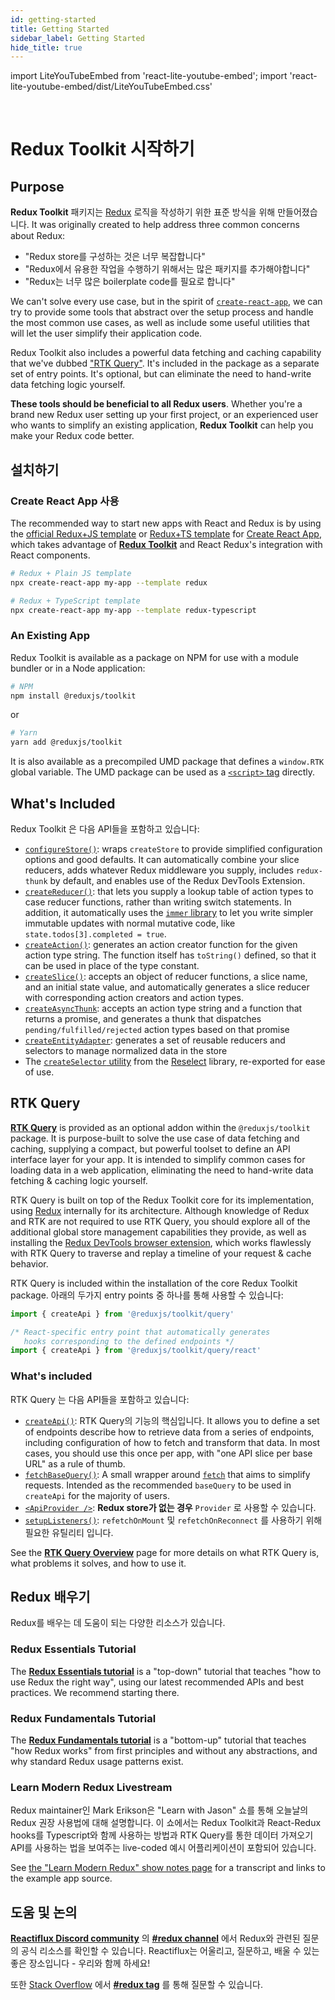 ```yaml
---
id: getting-started
title: Getting Started
sidebar_label: Getting Started
hide_title: true
---
```


import LiteYouTubeEmbed from 'react-lite-youtube-embed';
import 'react-lite-youtube-embed/dist/LiteYouTubeEmbed.css'

&nbsp;

# Redux Toolkit 시작하기

## Purpose

**Redux Toolkit** 패키지는 [Redux](https://redux.js.org) 로직을 작성하기 위한 표준 방식을 위해 만들어졌습니다. It was originally created to help address three common concerns about Redux:

- "Redux store를 구성하는 것은 너무 복잡합니다"
- "Redux에서 유용한 작업을 수행하기 위해서는 많은 패키지를 추가해야합니다"
- "Redux는 너무 많은 boilerplate code를 필요로 합니다"

We can't solve every use case, but in the spirit of [`create-react-app`](https://github.com/facebook/create-react-app), we can try to provide some tools that abstract over the setup process and handle the most common use cases, as well as include some useful utilities that will let the user simplify their application code.

Redux Toolkit also includes a powerful data fetching and caching capability that we've dubbed ["RTK Query"](#rtk-query). It's included in the package as a separate set of entry points. It's optional, but can eliminate the need to hand-write data fetching logic yourself.

**These tools should be beneficial to all Redux users**. Whether you're a brand new Redux user setting up your
first project, or an experienced user who wants to simplify an existing application, **Redux Toolkit** can help
you make your Redux code better.

## 설치하기

### Create React App 사용

The recommended way to start new apps with React and Redux is by using the [official Redux+JS template](https://github.com/reduxjs/cra-template-redux) or [Redux+TS template](https://github.com/reduxjs/cra-template-redux-typescript) for [Create React App](https://github.com/facebook/create-react-app), which takes advantage of **[Redux Toolkit](https://redux-toolkit.js.org/)** and React Redux's integration with React components.

```bash
# Redux + Plain JS template
npx create-react-app my-app --template redux

# Redux + TypeScript template
npx create-react-app my-app --template redux-typescript
```

### An Existing App

Redux Toolkit is available as a package on NPM for use with a module bundler or in a Node application:

```bash
# NPM
npm install @reduxjs/toolkit
```

or

```bash
# Yarn
yarn add @reduxjs/toolkit
```

It is also available as a precompiled UMD package that defines a `window.RTK` global variable.
The UMD package can be used as a [`<script>` tag](https://unpkg.com/@reduxjs/toolkit/dist/redux-toolkit.umd.js) directly.

## What's Included

Redux Toolkit 은 다음 API들을 포함하고 있습니다:

- [`configureStore()`](../api/configureStore.mdx): wraps `createStore` to provide simplified configuration options and good defaults. It can automatically combine your slice reducers, adds whatever Redux middleware you supply, includes `redux-thunk` by default, and enables use of the Redux DevTools Extension.
- [`createReducer()`](../api/createReducer.mdx): that lets you supply a lookup table of action types to case reducer functions, rather than writing switch statements. In addition, it automatically uses the [`immer` library](https://github.com/immerjs/immer) to let you write simpler immutable updates with normal mutative code, like `state.todos[3].completed = true`.
- [`createAction()`](../api/createAction.mdx): generates an action creator function for the given action type string. The function itself has `toString()` defined, so that it can be used in place of the type constant.
- [`createSlice()`](../api/createSlice.mdx): accepts an object of reducer functions, a slice name, and an initial state value, and automatically generates a slice reducer with corresponding action creators and action types.
- [`createAsyncThunk`](../api/createAsyncThunk.mdx): accepts an action type string and a function that returns a promise, and generates a thunk that dispatches `pending/fulfilled/rejected` action types based on that promise
- [`createEntityAdapter`](../api/createEntityAdapter.mdx): generates a set of reusable reducers and selectors to manage normalized data in the store
- The [`createSelector` utility](../api/createSelector.mdx) from the [Reselect](https://github.com/reduxjs/reselect) library, re-exported for ease of use.

## RTK Query

[**RTK Query**](../rtk-query/overview.md) is provided as an optional addon within the `@reduxjs/toolkit` package. It is purpose-built to solve the use case of data fetching and caching, supplying a compact, but powerful toolset to define an API interface layer for your app. It is intended to simplify common cases for loading data in a web application, eliminating the need to hand-write data fetching & caching logic yourself.

RTK Query is built on top of the Redux Toolkit core for its implementation, using [Redux](https://redux.js.org/) internally for its architecture. Although knowledge of Redux and RTK are not required to use RTK Query, you should explore all of the additional global store management capabilities they provide, as well as installing the [Redux DevTools browser extension](https://github.com/reduxjs/redux-devtools), which works flawlessly with RTK Query to traverse and replay a timeline of your request & cache behavior.

RTK Query is included within the installation of the core Redux Toolkit package. 아래의 두가지 entry points 중 하나를 통해 사용할 수 있습니다:

```ts no-transpile
import { createApi } from '@reduxjs/toolkit/query'

/* React-specific entry point that automatically generates
   hooks corresponding to the defined endpoints */
import { createApi } from '@reduxjs/toolkit/query/react'
```

### What's included

RTK Query 는 다음 API들을 포함하고 있습니다:

- [`createApi()`](../rtk-query/api/createApi.mdx): RTK Query의 기능의 핵심입니다. It allows you to define a set of endpoints describe how to retrieve data from a series of endpoints, including configuration of how to fetch and transform that data. In most cases, you should use this once per app, with "one API slice per base URL" as a rule of thumb.
- [`fetchBaseQuery()`](../rtk-query/api/fetchBaseQuery.mdx): A small wrapper around [`fetch`](https://developer.mozilla.org/en-US/docs/Web/API/Fetch_API) that aims to simplify requests. Intended as the recommended `baseQuery` to be used in `createApi` for the majority of users.
- [`<ApiProvider />`](../rtk-query/api/ApiProvider.mdx): **Redux store가 없는 경우**  `Provider` 로 사용할 수 있습니다.
- [`setupListeners()`](../rtk-query/api/setupListeners.mdx): `refetchOnMount` 및 `refetchOnReconnect` 를 사용하기 위해 필요한 유틸리티 입니다.

See the [**RTK Query Overview**](../rtk-query/overview.md) page for more details on what RTK Query is, what problems it solves, and how to use it.

## Redux 배우기

Redux를 배우는 데 도움이 되는 다양한 리소스가 있습니다.

### Redux Essentials Tutorial

The [**Redux Essentials tutorial**](https://redux.js.org/tutorials/essentials/part-1-overview-concepts) is a "top-down" tutorial that teaches "how to use Redux the right way", using our latest recommended APIs and best practices. We recommend starting there.

### Redux Fundamentals Tutorial

The [**Redux Fundamentals tutorial**](https://redux.js.org/tutorials/fundamentals/part-1-overview) is a "bottom-up" tutorial that teaches "how Redux works" from first principles and without any abstractions, and why standard Redux usage patterns exist.

### Learn Modern Redux Livestream

Redux maintainer인 Mark Erikson은 "Learn with Jason" 쇼를 통해 오늘날의 Redux 권장 사용법에 대해 설명합니다. 이 쇼에서는 Redux Toolkit과 React-Redux hooks를 Typescript와 함께 사용하는 방법과 RTK Query를 통한 데이터 가져오기 API를 사용하는 법을 보여주는 live-coded 예시 어플리케이션이 포함되어 있습니다.

See [the "Learn Modern Redux" show notes page](https://www.learnwithjason.dev/let-s-learn-modern-redux) for a transcript and links to the example app source.

<LiteYouTubeEmbed 
    id="9zySeP5vH9c"
    title="Learn Modern Redux - Redux Toolkit, React-Redux Hooks, and RTK Query"
/>

## 도움 및 논의

**[Reactiflux Discord community](http://www.reactiflux.com)** 의 **[#redux channel](https://discord.gg/0ZcbPKXt5bZ6au5t)** 에서 Redux와 관련된 질문의 공식 리소스를 확인할 수 있습니다. Reactiflux는 어울리고, 질문하고, 배울 수 있는 좋은 장소입니다 - 우리와 함께 하세요!

또한 [Stack Overflow](https://stackoverflow.com) 에서 **[#redux tag](https://stackoverflow.com/questions/tagged/redux)** 를 통해 질문할 수 있습니다.
